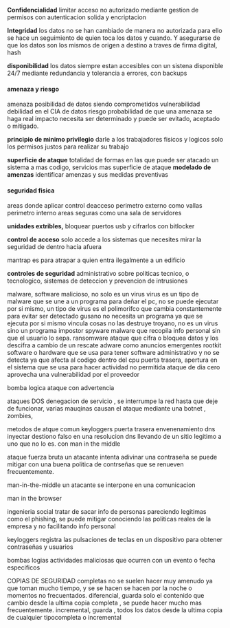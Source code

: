 

**Confidencialidad**
limitar acceso no autorizado mediante gestion de permisos con autenticacion solida y encriptacion

**Integridad**
los datos no se han cambiado de manera no autorizada para ello se hace un  seguimiento de quien toca los datos y cuando.
Y asegurarse de que los datos son los mismos de origen a destino
a traves de firma digital, hash

**disponibilidad**
los datos siempre estan accesibles
con un sistena disponible 24/7
mediante redundancia y tolerancia a errores, con backups




#### amenaza y riesgo

amenaza  posibilidad de datos siendo comprometidos
vulnerabilidad debilidad en el CIA de datos
riesgo probabilidad de que una amenaza se haga real
impacto  necesita ser determinado y puede ser evitado, aceptado o mitigado.

**principio de minimo privilegio**
darle a los trabajadores fisicos y logicos solo los permisos justos para realizar su trabajo

**superficie de ataque**
totalidad de formas en las que puede ser atacado un sistema
a mas codigo, servicios mas superficie de ataque
**modelado de amenzas** 
identificar amenzas y sus medidas preventivas


#### seguridad fisica
areas donde aplicar control deacceso
perimetro externo como vallas
perimetro interno
	areas seguras como una sala de servidores


**unidades  extribles,** 
bloquear puertos usb y cifrarlos con bitlocker

**control de acceso**
solo accede a los sistemas que necesites
mirar la seguridad de dentro hacia afuera

mantrap es para atrapar a quien entra ilegalmente a un edificio


**controles de seguridad**
administrativo sobre politicas
tecnico, o tecnologico, sistemas de deteccion y prevencion de intrusiones

malware, software malicioso, no solo es un virus
virus es un tipo de malware que se une a un programa para deñar el pc, no se puede ejecutar por si mismo, un tipo de virus es el polimorifco que cambia constantemente para evitar ser detectado
gusano no necesita un programa ya que se ejecuta por si mismo
vincula cosas no las destruye
troyano, no es un virus sino un programa impostor
spyware malware que recopila info personal sin que el usuario lo sepa.
ransomware ataque que cifra o bloquea datos y los descifra a cambio de un rescate
adware como anuncios emergentes
rootkit software o hardware que se usa para tener software administrativo y no se detecta ya que afecta al codigo dentro del cpu
puerta trasera, apertura en el sistema que se usa para hacer actividad no permitida
	ataque de dia cero aprovecha una vulnerabilidad por el proveedor

bomba logica ataque con advertencia

ataques DOS denegacion de servicio , se interrumpe la red hasta que deje de funcionar, varias mauqinas causan el ataque mediante una botnet , zombies,

metodos de atque comun
keyloggers
puerta trasera
envenenamiento dns inyectar destiono falso en una resolucion dns llevando de un sitio legitimo a uno que no lo es.
con man in the middle


ataque fuerza bruta
un atacante intenta adivinar una contraseña
se puede mitigar con una buena politica de contrseñas que se renueven frecuentemente.

man-in-the-middle un atacante se interpone en una comunicacion 

man in the browser

ingenieria social
tratar de sacar info de personas pareciendo legitimas como el phishing, se puede mitigar conociendo las politicas reales de la empresa y no facilitando info personal

keyloggers
registra las pulsaciones de teclas en un dispositivo para obtener contraseñas y usuarios

bombas logias
actividades maliciosas que ocurren con un evento o fecha especificos


COPIAS DE SEGURIDAD
completas no se suelen hacer muy amenudo ya que toman mucho tiempo, y se se hacen se hacen por la noche o momentos no frecuentados.
diferencial, guarda solo el contenido que cambio desde la ultima copia completa , se puede hacer mucho mas frecuentemente.
incremental, guarda , todos los datos desde la ultima copia de cualquier tipocompleta o incremental